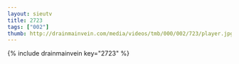 ```yaml
--- 
layout: sieutv
title: 2723
tags: ["002"]
thumb: http://drainmainvein.com/media/videos/tmb/000/002/723/player.jpg
---
```

{% include drainmainvein key="2723" %} 
